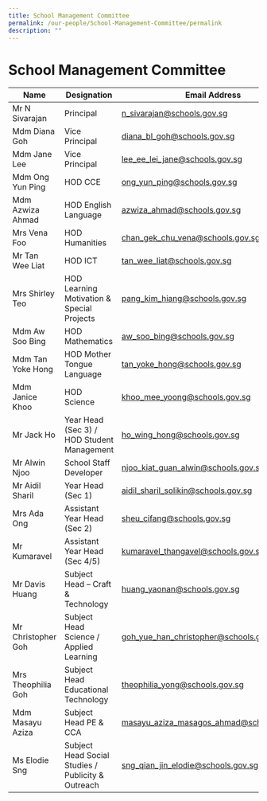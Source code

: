 ```yaml
---
title: School Management Committee
permalink: /our-people/School-Management-Committee/permalink
description: ""
---
```

School Management Committee
===========================

| Name  | Designation  | Email Address  |
|---|---|---|
| Mr N Sivarajan | Principal | n_sivarajan@schools.gov.sg |
| Mdm Diana Goh | Vice Principal | diana_bl_goh@schools.gov.sg |
| Mdm Jane Lee | Vice Principal | lee_ee_lei_jane@schools.gov.sg |
| Mdm Ong Yun Ping | HOD CCE | ong_yun_ping@schools.gov.sg |
| Mdm Azwiza Ahmad | HOD English Language | azwiza_ahmad@schools.gov.sg |
| Mrs Vena Foo | HOD Humanities | chan_gek_chu_vena@schools.gov.sg |
| Mr Tan Wee Liat | HOD ICT | tan_wee_liat@schools.gov.sg |
| Mrs Shirley Teo | HOD Learning Motivation & Special Projects | pang_kim_hiang@schools.gov.sg |
| Mdm Aw Soo Bing | HOD Mathematics | aw_soo_bing@schools.gov.sg |
| Mdm Tan Yoke Hong | HOD Mother Tongue Language | tan_yoke_hong@schools.gov.sg |
| Mdm Janice Khoo | HOD Science | khoo_mee_yoong@schools.gov.sg |
| Mr Jack Ho | Year Head (Sec 3) / HOD Student Management | ho_wing_hong@schools.gov.sg |
| Mr Alwin Njoo | School Staff Developer | njoo_kiat_guan_alwin@schools.gov.sg |
| Mr Aidil Sharil | Year Head (Sec 1) | aidil_sharil_solikin@schools.gov.sg |
| Mrs Ada Ong | Assistant Year Head (Sec 2) | sheu_cifang@schools.gov.sg |
| Mr Kumaravel | Assistant Year Head (Sec 4/5) | kumaravel_thangavel@schools.gov.sg |
| Mr Davis Huang | Subject Head – Craft & Technology | huang_yaonan@schools.gov.sg |
| Mr Christopher Goh | Subject Head Science / Applied Learning | goh_yue_han_christopher@schools.gov.sg |
| Mrs Theophilia Goh | Subject Head Educational Technology | theophilia_yong@schools.gov.sg |
| Mdm Masayu Aziza | Subject Head PE & CCA | masayu_aziza_masagos_ahmad@schools.gov.sg |
| Ms Elodie Sng | Subject Head Social Studies / Publicity & Outreach | sng_qian_jin_elodie@schools.gov.sg |